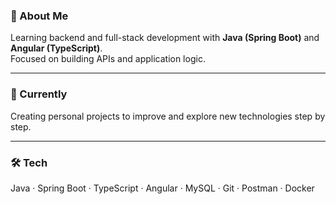 ### 👋 About Me  
Learning backend and full-stack development with **Java (Spring Boot)** and **Angular (TypeScript)**.  
Focused on building APIs and application logic.

---

### 🚀 Currently  
Creating personal projects to improve and explore new technologies step by step.

---

### 🛠 Tech  
Java · Spring Boot · TypeScript · Angular · MySQL · Git · Postman · Docker
